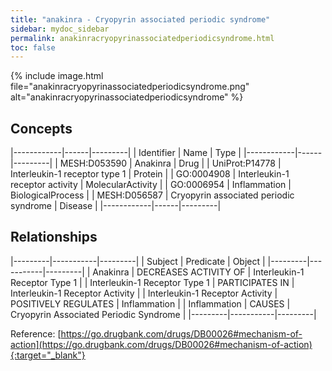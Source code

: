 ```yaml
---
title: "anakinra - Cryopyrin associated periodic syndrome"
sidebar: mydoc_sidebar
permalink: anakinracryopyrinassociatedperiodicsyndrome.html
toc: false 
---
```


{% include image.html file="anakinracryopyrinassociatedperiodicsyndrome.png" alt="anakinracryopyrinassociatedperiodicsyndrome" %}

## Concepts

|------------|------|---------|
| Identifier | Name | Type    |
|------------|------|---------|
| MESH:D053590 | Anakinra | Drug |
| UniProt:P14778 | Interleukin-1 receptor type 1 | Protein |
| GO:0004908 | Interleukin-1 receptor activity | MolecularActivity |
| GO:0006954 | Inflammation | BiologicalProcess |
| MESH:D056587 | Cryopyrin associated periodic syndrome | Disease |
|------------|------|---------|

## Relationships

|---------|-----------|---------|
| Subject | Predicate | Object  |
|---------|-----------|---------|
| Anakinra | DECREASES ACTIVITY OF | Interleukin-1 Receptor Type 1 |
| Interleukin-1 Receptor Type 1 | PARTICIPATES IN | Interleukin-1 Receptor Activity |
| Interleukin-1 Receptor Activity | POSITIVELY REGULATES | Inflammation |
| Inflammation | CAUSES | Cryopyrin Associated Periodic Syndrome |
|---------|-----------|---------|

Reference: [https://go.drugbank.com/drugs/DB00026#mechanism-of-action](https://go.drugbank.com/drugs/DB00026#mechanism-of-action){:target="_blank"}